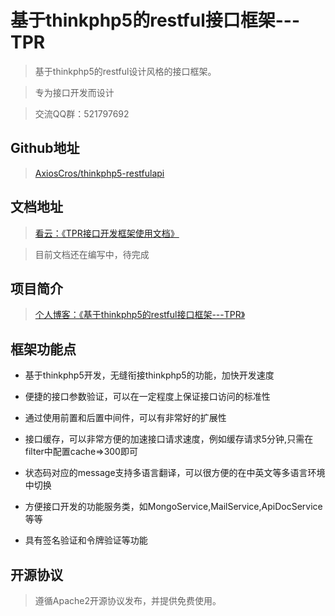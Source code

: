 基于thinkphp5的restful接口框架---TPR
===============

> 基于thinkphp5的restful设计风格的接口框架。

> 专为接口开发而设计

> 交流QQ群：521797692

## Github地址
> [AxiosCros/thinkphp5-restfulapi](https://github.com/AxiosCros/thinkphp5-restfulapi.git)

## 文档地址
> [看云：《TPR接口开发框架使用文档》](http://www.kancloud.cn/axios/tpr)

> 目前文档还在编写中，待完成

## 项目简介
> [个人博客：《基于thinkphp5的restful接口框架---TPR》](https://hanxv.cn/archives/88.html)

## 框架功能点
* 基于thinkphp5开发，无缝衔接thinkphp5的功能，加快开发速度

* 便捷的接口参数验证，可以在一定程度上保证接口访问的标准性

* 通过使用前置和后置中间件，可以有非常好的扩展性

* 接口缓存，可以非常方便的加速接口请求速度，例如缓存请求5分钟,只需在filter中配置cache=>300即可

* 状态码对应的message支持多语言翻译，可以很方便的在中英文等多语言环境中切换

* 方便接口开发的功能服务类，如MongoService,MailService,ApiDocService等等

* 具有签名验证和令牌验证等功能

## 开源协议
> 遵循Apache2开源协议发布，并提供免费使用。